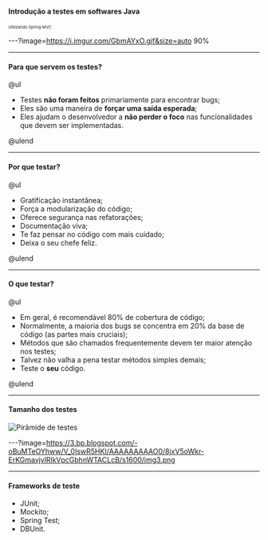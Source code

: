 #### Introdução a testes em softwares Java
<sub><sup><sup>Utilizando Spring MVC</sup></sup></sub>

---?image=https://i.imgur.com/GbmAYxO.gif&size=auto 90%

---

#### Para que servem os testes?

@ul

- Testes **não foram feitos** primariamente para encontrar bugs;
- Eles são uma maneira de **forçar uma saída esperada**;
- Eles ajudam o desenvolvedor a **não perder o foco** nas funcionalidades que devem ser implementadas.

@ulend

---

#### Por que testar?

@ul

- Gratificação instantânea;
- Força a modularização do código;
- Oferece segurança nas refatorações;
- Documentação viva;
- Te faz pensar no código com mais cuidado;
- Deixa o seu chefe feliz.

@ulend

---

#### O que testar?

@ul

- Em geral, é recomendável 80% de cobertura de código;
- Normalmente, a maioria dos bugs se concentra em 20% da base de código (as partes mais cruciais);
- Métodos que são chamados frequentemente devem ter maior atenção nos testes;
- Talvez não valha a pena testar métodos simples demais;
- Teste o **seu** código.

@ulend

---

#### Tamanho dos testes

![Pirâmide de testes](https://2.bp.blogspot.com/-YTzv_O4TnkA/VTgexlumP1I/AAAAAAAAAJ8/57-rnwyvP6g/s1600/image02.png)

---?image=https://3.bp.blogspot.com/-oBuMTeOYhww/V_0IswR5HKI/AAAAAAAAAO0/8jxV5oWkr-ErKGmavjvlRlkVpcGbhnWTACLcB/s1600/img3.png

---

#### Frameworks de teste

- JUnit;
- Mockito;
- Spring Test;
- DBUnit.


